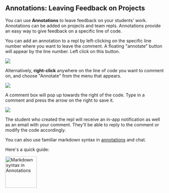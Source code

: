 ## Annotations: Leaving Feedback on Projects

You can use **Annotations** to leave feedback on your students' work. Annotations can be added on projects and team repls. Annotations provide an easy way to give feedback on a specific line of code.

You can add an annotation to a repl by left-clicking on the specific line number where you want to leave the comment. A floating "annotate" button will appear by the line number. Left click on this button.

![](/images/teamsForEducation/annotations-1.png)

Alternatively, **right-click** anywhere on the line of code you want to comment on, and choose "Annotate" from the menu that appears.

![](/images/teamsForEducation/annotations-2.png)

A comment box will pop up towards the right of the code. Type in a comment and press the arrow on the right to save it.

![](/images/teamsForEducation/annotation-made.png)

The student who created the repl will receive an in-app notification as well as an email with your comment. They'll be able to reply to the comment or modify the code accordingly.

You can also use familiar markdown syntax in [annotations](https://blog.repl.it/annotations-for-education) and chat.

Here's a quick guide:

<img src="https://blog.repl.it/images/annotations/annotations-formatting-2.png" alt="Markdown syntax in Annotations" width="100"/>


